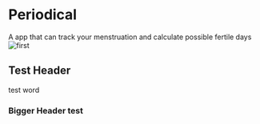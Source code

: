 # Periodical
 A app that can track your menstruation and calculate possible fertile days
![first](https://user-images.githubusercontent.com/109476616/179425374-82d992cd-9162-4a5c-9eda-104d1635d26f.jpg)

## Test Header
test word
### Bigger Header test

